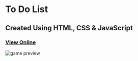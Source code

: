 # To Do List

## Created Using HTML, CSS & JavaScript


### [View Online](https://todo-list-home.netlify.app)

![game preview](https://user-images.githubusercontent.com/101276981/204225677-d15f2975-393f-443f-b655-b40d9c8f6ffd.png)
